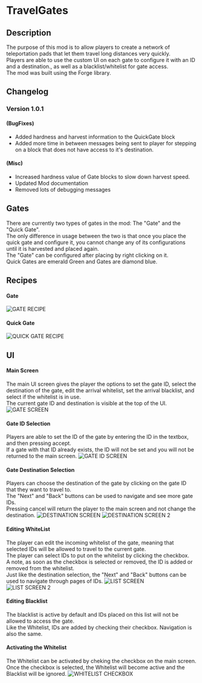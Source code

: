 # TravelGates
  
## Description  
The purpose of this mod is to allow players to create a network of teleportation pads that let them travel long distances very quickly.  
Players are able to use the custom UI on each gate to configure it with an ID and a destination., as well as a blacklist/whitelist for gate access.  
The mod was built using the Forge library.
  
## Changelog  
### Version 1.0.1  
#### (BugFixes)  
* Added hardness and harvest information to the QuickGate block  
* Added more time in between messages being sent to player for stepping on a block that does not have access to it's destination.  
#### (Misc)  
* Increased hardness value of Gate blocks to slow down harvest speed.  
* Updated Mod documentation  
* Removed lots of debugging messages  
  
## Gates  
There are currently two types of gates in the mod: The "Gate" and the "Quick Gate".  
The only difference in usage between the two is that once you place the quick gate and configure it, you cannot change any of its configurations until it is harvested and placed again.  
The "Gate" can be configured after placing by right clicking on it.  
Quick Gates are emerald Green and Gates are diamond blue.  
  
## Recipes  
#### Gate  
![GATE RECIPE](/images/gate_crafting.png)
#### Quick Gate  
![QUICK GATE RECIPE](/images/quick_gate_crafting.png)  

## UI  
#### Main Screen  
The main UI screen gives the player the options to set the gate ID, select the destination of the gate, edit the arrival whitelist, set the arrival blacklist, and select if the whitelist is in use.  
The current gate ID and destination is visible at the top of the UI.
![GATE SCREEN](/images/gate_screen.png)  
  
#### Gate ID Selection
Players are able to set the ID of the gate by entering the ID in the textbox, and then pressing accept.  
If a gate with that ID already exists, the ID will not be set and you will not be returned to the main screen.
![GATE ID SCREEN](/images/gate_id_selection_screen.png)  
  
#### Gate Destination Selection
Players can choose the destination of the gate by clicking on the gate ID that they want to travel to.  
The "Next" and "Back" buttons can be used to navigate and see more gate IDs.  
Pressing cancel will return the player to the main screen and not change the destination.
![DESTINATION SCREEN](/images/destination_selection_screen.png)
![DESTINATION SCREEN 2](/images/destination_selection_screen_2.png)  
  
#### Editing WhiteList  
The player can edit the incoming whitelist of the gate, meaning that selected IDs will be allowed to travel to the current gate.  
The player can select IDs to put on the whitelist by clicking the checkbox.  
A note, as soon as the checkbox is selected or removed, the ID is added or removed from the whitelist.  
Just like the destination selection, the "Next" and "Back" buttons can be used to navigate through pages of IDs.
![LIST SCREEN](/images/list_edit_screen.png)  
![LIST SCREEN 2](/images/list_edit_screen_2.png)  
  
#### Editing Blacklist  
The blacklist is active by default and IDs placed on this list will not be allowed to access the gate.  
Like the Whitelist, IDs are added by checking their checkbox. Navigation is also the same.  
  
#### Activating the Whitelist  
The Whitelist can be activated by cheking the checkbox on the main screen. Once the checkbox is selected, the Whitelist will become active and the Blacklist will be ignored.
![WHITELIST CHECKBOX](/images/whitelist_check_screen.png) 

